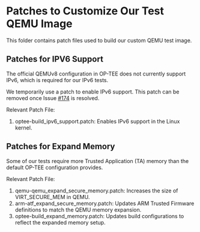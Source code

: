 # Patches to Customize Our Test QEMU Image

This folder contains patch files used to build our custom QEMU test image.

## Patches for IPV6 Support

The official QEMUv8 configuration in OP-TEE does not currently support IPv6,
which is required for our IPv6 tests.

We temporarily use a patch to enable IPv6 support.
This patch can be removed once Issue [#174](https://github.com/apache/incubator-teaclave-trustzone-sdk/issues/174)
is resolved.

Relevant Patch File:

1. optee-build_ipv6_support.patch: Enables IPv6 support in the Linux kernel.

## Patches for Expand Memory

Some of our tests require more Trusted Application (TA) memory than the default
OP-TEE configuration provides.

Relevant Patch File:

1. qemu-qemu_expand_secure_memory.patch: Increases the size of VIRT_SECURE_MEM
    in QEMU.
2. arm-atf_expand_secure_memory.patch: Updates ARM Trusted Firmware definitions
    to match the QEMU memory expansion.
3. optee-build_expand_memory.patch: Updates build configurations to reflect the
    expanded memory setup.
